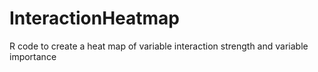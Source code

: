 # InteractionHeatmap
R code to create a heat map of variable interaction strength and variable importance
